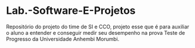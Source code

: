 # Lab.-Software-E-Projetos
Repositório do projeto do time de SI e CCO, projeto esse que é para auxiliar o aluno a entender e conseguir medir seu desempenho na prova Teste de Progresso da Universidade Anhembi Morumbi.
